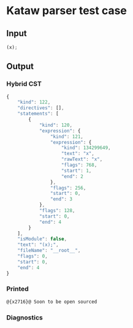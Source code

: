 # Kataw parser test case

## Input

`````js
(x);
`````

## Output

### Hybrid CST

```javascript
{
    "kind": 122,
    "directives": [],
    "statements": [
        {
            "kind": 120,
            "expression": {
                "kind": 121,
                "expression": {
                    "kind": 134299649,
                    "text": "x",
                    "rawText": "x",
                    "flags": 768,
                    "start": 1,
                    "end": 2
                },
                "flags": 256,
                "start": 0,
                "end": 3
            },
            "flags": 128,
            "start": 0,
            "end": 4
        }
    ],
    "isModule": false,
    "text": "(x);",
    "fileName": "__root__",
    "flags": 0,
    "start": 0,
    "end": 4
}
```

### Printed

```javascript
@{x2716}@ Soon to be open sourced
```

### Diagnostics

```javascript

```

